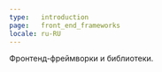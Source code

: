 ```yaml
---
type:   introduction
page:   front_end_frameworks
locale: ru-RU
---
```


Фронтенд-фреймворки и библиотеки.
